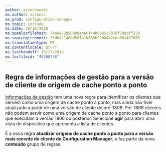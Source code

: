 ```yaml
---
author: aczechowski
ms.author: aaroncz
ms.prod: configuration-manager
ms.topic: include
ms.date: 10/16/2018
ms.openlocfilehash: 74a0e73d900d9eba6f44b0b85c701bf7debff238
ms.sourcegitcommit: 73dbd2146bd581a1b668b22b84b7cda68a487d05
ms.translationtype: MT
ms.contentlocale: pt-PT
ms.lasthandoff: 10/17/2018
ms.locfileid: "49390758"
---
```

## <a name="bkmk_insights"></a> Regra de informações de gestão para a versão de cliente de origem de cache ponto a ponto
<!-- 1358008 -->

  [Informações de gestão]( /sccm/core/servers/manage/management-insights) tem uma nova regra para identificar os clientes que servem como uma origem de cache ponto a ponto, mas ainda não tiver atualizado a partir de uma versão de cliente de pré-1806.  Pré-1806 clientes não podem servir como uma origem de cache ponto a ponto para clientes que executam a versão 1806 ou posterior. Selecione **agir** para abrir uma vista de dispositivo que apresenta a lista de clientes. 

É a nova regra **atualizar origens de cache ponto a ponto para a versão mais recente do cliente do Configuration Manager**, e faz parte da nova **conteúdo** grupo de regras.




